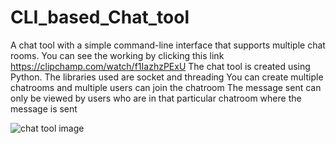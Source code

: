 # CLI_based_Chat_tool
A chat tool with a simple command-line interface that supports multiple chat rooms.
You can see the working by clicking this link https://clipchamp.com/watch/f1IazhzPExU
The chat tool is created using Python.
The libraries used are socket and threading
You can create multiple chatrooms and multiple users can join the chatroom
The message sent can only be viewed by users who are in that particular chatroom where the message is sent

![chat tool image](https://github.com/mkg789/CLI_based_Chat_tool/assets/126147162/2ac5b0d8-9ab6-46aa-8b89-fb2614fadd95)

